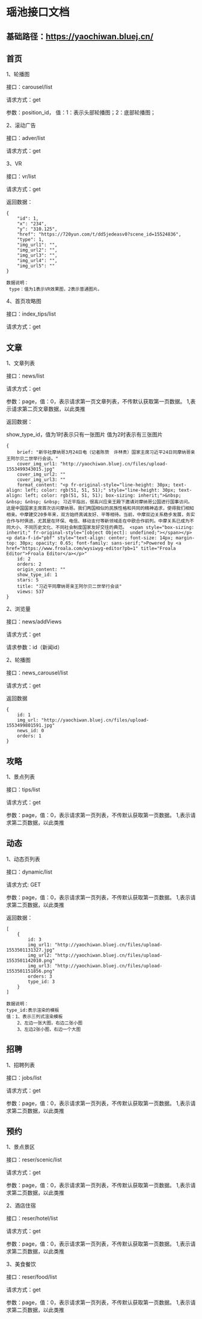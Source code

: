 # 瑶池接口文档

## 基础路径：https://yaochiwan.bluej.cn/

## 首页

1、轮播图

接口：carousel/list

请求方式：get

参数：position_id，
	   值：1：表示头部轮播图；2：底部轮播图；

2、滚动广告

接口：adver/list

请求方式：get

3、VR

接口：vr/list

请求方式：get

返回数据：

```
{
	"id": 1,
	"x": "234",
	"y": "310.125",
	"href": "https://720yun.com/t/dd5jedeasv0?scene_id=15524836",
	"type": 1,
	"img_url1": "",
	"img_url2": "",
	"img_url3": "",
	"img_url4": "",
	"img_url5": ""
}

数据说明：
 type：值为1表示VR效果图，2表示普通图片。

```

4、首页攻略图

接口：index_tips/list

请求方式：get

## 文章

1、文章列表

接口：news/list

请求方式：get

参数：page，值：0，表示请求第一页文章列表，不传默认获取第一页数据。
			1,表示请求第二页文章数据，以此类推

返回数据：

show_type_id，值为1时表示只有一张图片
			    值为2时表示有三张图片
```
{
	brief: "新华社摩纳哥3月24日电（记者陈贽　许林贵）国家主席习近平24日同摩纳哥亲王阿尔贝二世举行会谈。"
	cover_img_url1: "http://yaochiwan.bluej.cn/files/upload-1553499343015.jpg"
	cover_img_url2: ""
	cover_img_url3: ""
	format_content: "<p fr-original-style="line-height: 30px; text-align: left; color: rgb(51, 51, 51);" style="line-height: 30px; text-align: left; color: rgb(51, 51, 51); box-sizing: inherit;">&nbsp; &nbsp; &nbsp; &nbsp; 习近平指出，很高兴应亲王殿下邀请对摩纳哥公国进行国事访问。这是中国国家主席首次访问摩纳哥。我们两国相似的民族性格和共同的精神追求，使得我们相知相亲。中摩建交20多年来，双方始终真诚友好、平等相待。当前，中摩双边关系稳步发展，务实合作与时俱进，尤其是在环保、电信、移动支付等新领域走在中欧合作前列。中摩关系已成为不同大小、不同历史文化、不同社会制度国家友好交往的典范。 <span style="box-sizing: inherit;" fr-original-style="[object Object]: undefined;"></span></p><p data-f-id="pbf" style="text-align: center; font-size: 14px; margin-top: 30px; opacity: 0.65; font-family: sans-serif;">Powered by <a href="https://www.froala.com/wysiwyg-editor?pb=1" title="Froala Editor">Froala Editor</a></p>"
	id: 2
	orders: 2
	origin_content: ""
	show_type_id: 1
	stars: 5
	title: "习近平同摩纳哥亲王阿尔贝二世举行会谈"
	views: 537
}
```

2、浏览量

接口：news/addViews

请求方式：get

请求参数：id（新闻id）


2、轮播图

接口：news_carousel/list

请求方式：get

返回数据

```
{
	id: 1
	img_url: "http://yaochiwan.bluej.cn/files/upload-1553499801591.jpg"
	news_id: 0
	orders: 1
}
```

## 攻略

1、景点列表

接口：tips/list

请求方式：get

参数：page，值：0，表示请求第一页列表，不传默认获取第一页数据。
			1,表示请求第二页数据，以此类推


## 动态

1、动态页列表

接口：dynamic/list

请求方式: GET

参数：page，值：0，表示请求第一页列表，不传默认获取第一页数据。
			1,表示请求第二页数据，以此类推


返回数据：

```
[
	{
		id: 3
		img_url1: "http://yaochiwan.bluej.cn/files/upload-1553501131327.jpg"
		img_url2: "http://yaochiwan.bluej.cn/files/upload-1553501142010.png"
		img_url3: "http://yaochiwan.bluej.cn/files/upload-1553501151856.png"
		orders: 3
		type_id: 3
	}
]

数据说明：
type_id:表示渲染的模板
值：1、表示三列式渲染模板
    2、左边一张大图，右边二张小图
    3、左边2张小图，右边一个大图

```

## 招聘

1、招聘列表

接口：jobs/list

请求方式：get

参数：page，值：0，表示请求第一页列表，不传默认获取第一页数据。
			1,表示请求第二页数据，以此类推


## 预约

1、景点景区

接口：reser/scenic/list

请求方式：get

参数：page，值：0，表示请求第一页列表，不传默认获取第一页数据。
			1,表示请求第二页数据，以此类推


2、酒店住宿

接口：reser/hotel/list

请求方式：get

参数：page，值：0，表示请求第一页列表，不传默认获取第一页数据。
			1,表示请求第二页数据，以此类推


3、美食餐饮

接口：reser/food/list

请求方式：get

参数：page，值：0，表示请求第一页列表，不传默认获取第一页数据。
			1,表示请求第二页数据，以此类推


